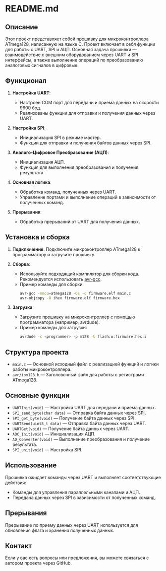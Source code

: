 # README.md

## Описание

Этот проект представляет собой прошивку для микроконтроллера ATmega128, написанную на языке C. Проект включает в себя функции для работы с UART, SPI и АЦП. Основная задача прошивки — взаимодействие с внешним оборудованием через UART и SPI интерфейсы, а также выполнение операций по преобразованию аналоговых сигналов в цифровые.

## Функционал

1. **Настройка UART**: 
   - Настроен COM порт для передачи и приема данных на скорости 9600 бод.
   - Реализованы функции для отправки и получения данных через UART.

2. **Настройка SPI**:
   - Инициализация SPI в режиме мастер.
   - Функции для отправки и получения байтов данных через SPI.

3. **Аналого-Цифровое Преобразование (АЦП)**:
   - Инициализация АЦП.
   - Функция для выполнения преобразования и получения результата.

4. **Основная логика**:
   - Обработка команд, полученных через UART.
   - Управление портами и выполнение операций в зависимости от полученных команд.

5. **Прерывания**:
   - Обработка прерываний от UART для получения данных.

## Установка и сборка

1. **Подключение**: Подключите микроконтроллер ATmega128 к программатору и загрузите прошивку.

2. **Сборка**:
   - Используйте подходящий компилятор для сборки кода. Рекомендуется использовать [avr-gcc](https://www.nongnu.org/avr-libc/).
   - Пример команды для сборки:
     ```bash
     avr-gcc -mmcu=atmega128 -Os -o firmware.elf main.c
     avr-objcopy -O ihex firmware.elf firmware.hex
     ```

3. **Загрузка**:
   - Загрузите прошивку на микроконтроллер с помощью программатора (например, avrdude).
   - Пример команды для загрузки:
     ```bash
     avrdude -c <programmer> -p m128 -U flash:w:firmware.hex:i
     ```

## Структура проекта

- `main.c` — Основной исходный файл с реализацией функций и логики работы микроконтроллера.
- `avr/iom128.h` — Заголовочный файл для работы с регистрами ATmega128.

## Основные функции

- `UARTInit(void)` — Настройка UART для передачи и приема данных.
- `SPI_send_byte(char data)` — Отправка байта данных через SPI.
- `SPI_get_byte(void)` — Получение байта данных через SPI.
- `UARTSend(uint8_t data)` — Отправка байта данных через UART.
- `UARTGet(void)` — Получение байта данных через UART.
- `ADC_Init(void)` — Инициализация АЦП.
- `AD_Converter(void)` — Выполнение преобразования и получение результата.
- `SPI_unit(void)` — Настройка SPI.

## Использование

Прошивка ожидает команды через UART и выполняет соответствующие действия:

- Команды для управления параллельными каналами и АЦП.
- Передача данных через SPI в зависимости от полученных команд.

## Прерывания

Прерывание по приему данных через UART используется для обновления флага и хранения полученных данных.

## Контакт

Если у вас есть вопросы или предложения, вы можете связаться с автором проекта через GitHub.
